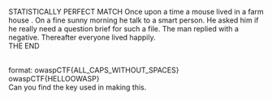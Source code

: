 STATISTICALLY PERFECT MATCH
Once upon a time a mouse lived in a farm house . On a fine sunny morning he talk to a smart person. He asked him if he really need a question brief for such a file. The man replied with a negative. Thereafter everyone lived happily.<br>
THE END<br><br>

format: owaspCTF{ALL_CAPS_WITHOUT_SPACES}<br>
owaspCTF{HELLOOWASP}<br>
Can you find the key used in making this.
